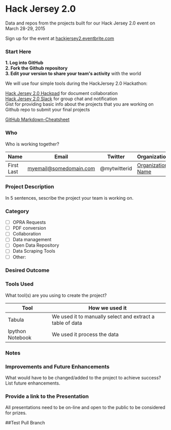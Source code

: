 # Hack Jersey 2.0
 Data and repos from the projects built for our Hack Jersey 2.0 event on March 28-29, 2015

Sign up for the event at <a href="hackjersey2.eventbrite.com">hackjersey2.eventbrite.com</a>

### Start Here

**1. Log into GitHub**   
**2. Fork the Github repository**  
**3. Edit your version to share your team's activity** with the world

We will use four simple tools during the HackJersey 2.0 Hackathon:

[Hack Jersey 2.0 Hackpad](https://hackpad.com) for document collaboration  
[Hack Jersey 2.0 Slack](https://slack.com) for group chat and notification  
Gist for providing basic info about the projects that you are working on  
Github repo to submit your final projects  

[GitHub Markdown-Cheatsheet](https://github.com/adam-p/markdown-here/wiki/Markdown-Cheatsheet)

### Who

Who is working together? 

| Name         | Email     | Twitter    | Organization |               
|--------------|-----------|------------|--------------|         
| First Last | myemail@somedomain.com | @mytwitterid | [Organization Name](http://www.myorg.com)

### Project Description

In 5 sentences, sescribe the project your team is working on.

### Category

* [ ] OPRA Requests
* [ ] PDF conversion
* [ ] Collaboration
* [ ] Data management
* [ ] Open Data Repository
* [ ] Data Scraping Tools
* [ ] Other: 

### Desired Outcome

### Tools Used

What tool(s) are you using to create the project?

| Tool                 | How we used it                                                                             |         
|----------------------|--------------------------------------------------------------------------------------------|
| Tabula               | We used it to manually select and extract a table of data
| Ipython Notebook     | We used it process the data

### Notes

### Improvements and Future Enhancements

What would have to be changed/added to the project to achieve success?  List future enhancements.

### Provide a link to the Presentation

All presentations need to be on-line and open to the public to be considered for prizes.

##Test Pull Branch
